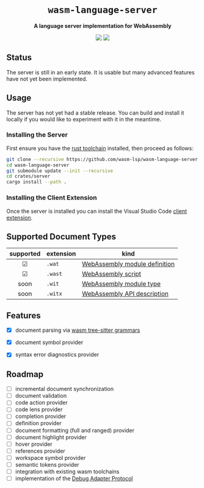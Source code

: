 <div align="center">
  <h1><code>wasm-language-server</code></h1>
  <p>
    <strong>A language server implementation for WebAssembly</strong>
  </p>
  <p style="margin-bottom: 0.5ex;">
    <a href="https://wasm-lsp.github.io/wasm-language-server/wasm_language_server"><img
        src="https://img.shields.io/badge/docs-latest-blueviolet?logo=Read-the-docs&logoColor=white"
        /></a>
    <a href="https://github.com/wasm-lsp/wasm-language-server/actions"><img
        src="https://github.com/wasm-lsp/wasm-language-server/workflows/main/badge.svg"
        /></a>
  </p>
</div>

## Status

The server is still in an early state. It is usable but many advanced features have not yet been implemented.

## Usage

The server has not yet had a stable release. You can build and install it locally if you would like to experiment with it in the meantime.

### Installing the Server

First ensure you have the [rust toolchain](https://rustup.rs/) installed, then proceed as follows:

```bash
git clone --recursive https://github.com/wasm-lsp/wasm-language-server
cd wasm-language-server
git submodule update --init --recursive
cd crates/server
cargo install --path .
```

### Installing the Client Extension

Once the server is installed you can install the Visual Studio Code [client extension](https://github.com/wasm-lsp/vscode-wasm).

## Supported Document Types

| supported | extension | kind |
|:---------:|-----------|------|
| ☑ | `.wat` | [WebAssembly module definition](https://github.com/WebAssembly/spec/tree/master/interpreter#s-expression-syntax) |
| ☑ | `.wast` | [WebAssembly script](https://github.com/WebAssembly/spec/tree/master/interpreter#scripts) |
| soon | `.wit` | [WebAssembly module type](https://github.com/WebAssembly/module-types/blob/master/proposals/module-types/Overview.md) |
| soon | `.witx` | [WebAssembly API description](https://github.com/WebAssembly/WASI/blob/57744f48ec7d4e211d1542d1f56746b5cc1cf6a9/meetings/2019/WASI-09-12.md#meeting-notes) |

## Features

- [x] document parsing via [wasm tree-sitter grammars](https://github.com/wasm-lsp/)
- [x] document symbol provider
- [x] syntax error diagnostics provider


## Roadmap

- [ ] incremental document synchronization
- [ ] document validation
- [ ] code action provider
- [ ] code lens provider
- [ ] completion provider
- [ ] definition provider
- [ ] document formatting (full and ranged) provider
- [ ] document highlight provider
- [ ] hover provider
- [ ] references provider
- [ ] workspace symbol provider
- [ ] semantic tokens provider
- [ ] integration with existing wasm toolchains
- [ ] implementation of the [Debug Adapter Protocol](https://microsoft.github.io/debug-adapter-protocol/)
